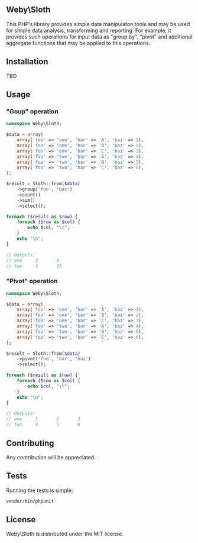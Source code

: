 ## Weby\Sloth

This PHP's library provides simple data manipulaton tools and may be used
for simple data analysis, transforming and reporting. For example, it provides
such operations for input data as "group by", "pivot" and additional aggregate
functions that may be applied to this operations.

## Installation

TBD

## Usage

### "Goup" operation

```php
namespace Weby\Sloth;

$data = array(
    array('foo' => 'one', 'bar' => 'A', 'baz' => 1),
    array('foo' => 'one', 'bar' => 'B', 'baz' => 2),
    array('foo' => 'one', 'bar' => 'C', 'baz' => 3),
    array('foo' => 'two', 'bar' => 'A', 'baz' => 4),
    array('foo' => 'two', 'bar' => 'B', 'baz' => 5),
    array('foo' => 'two', 'bar' => 'C', 'baz' => 6),
);

$result = Sloth::from($data)
    ->group('foo', 'baz')
    ->count()
    ->sum()
    ->select();

foreach ($result as $row) {
    foreach ($row as $col) {
        echo $col, "\t";
    }
    echo "\n";
}

// Outputs:
// one     3       6
// two     3       15
```

### "Pivot" operation

```php
namespace Weby\Sloth;

$data = array(
    array('foo' => 'one', 'bar' => 'A', 'baz' => 1),
    array('foo' => 'one', 'bar' => 'B', 'baz' => 2),
    array('foo' => 'one', 'bar' => 'C', 'baz' => 3),
    array('foo' => 'two', 'bar' => 'A', 'baz' => 4),
    array('foo' => 'two', 'bar' => 'B', 'baz' => 5),
    array('foo' => 'two', 'bar' => 'C', 'baz' => 6),
);

$result = Sloth::from($data)
    ->pivot('foo', 'bar', 'baz')
    ->select();

foreach ($result as $row) {
    foreach ($row as $col) {
        echo $col, "\t";
    }
    echo "\n";
}

// Outputs:
// one     1       2       3
// two     4       5       6
```

## Contributing

Any contribution will be appreciated.

## Tests

Running the tests is simple:

```bash
vendor/bin/phpunit
```

## License

Weby\Sloth is distributed under the MIT license.

